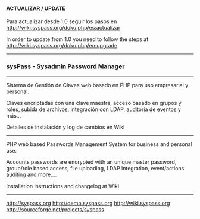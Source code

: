 #### ACTUALIZAR / UPDATE

Para actualizar desde 1.0 seguir los pasos en http://wiki.syspass.org/doku.php/es:actualizar

In order to update from 1.0 you need to follow the steps at http://wiki.syspass.org/doku.php/en:upgrade

----------------

### sysPass - Sysadmin Password Manager

----------------

Sistema de Gestión de Claves web basado en PHP para uso empresarial y personal.

Claves encriptadas con una clave maestra, acceso basado en grupos y roles, subida de archivos, integración con LDAP, auditoría de eventos y más...

Detalles de instalación y log de cambios en Wiki

----------------

PHP web based Passwords Management System for business and personal use.

Accounts passwords are encrypted with an unique master password, group/role based access, file uploading, LDAP integration, event/actions auditing and more....

Installation instructions and changelog at Wiki

----------------

http://syspass.org
http://demo.syspass.org
http://wiki.syspass.org
http://sourceforge.net/projects/syspass